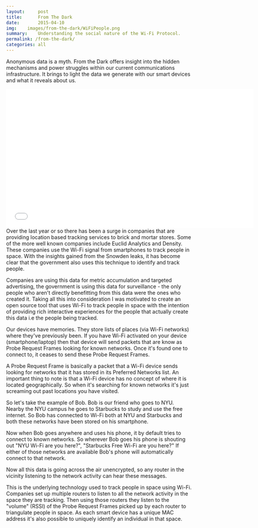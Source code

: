 ```yaml
---
layout:     post
title:      From The Dark
date:       2015-04-10
img:	images/from-the-dark/WiFiPeople.png
summary:    Understanding the social nature of the Wi-Fi Protocol.
permalink: /from-the-dark/
categories: all
---
```



Anonymous data is a myth. From the Dark offers insight into the hidden mechanisms and power struggles within our current communications infrastructure. It brings to light the data we generate with our smart devices and what it reveals about us.
<div class="mxn1">
<iframe class="px4" src="//player.vimeo.com/video/110800707" width="670" height="376" frameborder="0" webkitallowfullscreen mozallowfullscreen allowfullscreen></iframe>
</div>
Over the last year or so there has been a surge in companies that are providing location based tracking services to brick and mortar stores. Some of the more well known companies include Euclid Analytics and Density. These companies use the Wi-Fi signal from smartphones to track people in space. With the insights gained from the Snowden leaks, it has become clear that the government also uses this technique to identify and track people. 

Companies are using this data for metric accumulation and targeted advertising, the government is using this data for surveillance - the only people who aren't directly benefitting from this data were the ones who created it. Taking all this into consideration I was motivated to create an open source tool that uses Wi-Fi to track people in space with the intention of providing rich interactive experiences for the people that actually create this data i.e the people being tracked.


Our devices have memories. They store lists of places (via Wi-Fi networks) where they've previously been. If you have Wi-Fi activated on your device (smartphone/laptop) then that device will send packets that are know as Probe Request Frames looking for known networks. Once it's found one to connect to, it ceases to send these Probe Request Frames.

A Probe Request Frame is basically a packet that a Wi-Fi device sends looking for networks that it has stored in its Preferred Networks list. An important thing to note is that a Wi-Fi device has no concept of where it is located geographically. So when it's searching for known networks it's just screaming out past locations you have visited.

So let's take the example of Bob. Bob is our friend who goes to NYU. Nearby the NYU campus he goes to Starbucks to study and use the free internet. So Bob has connected to Wi-Fi both at NYU and Starbucks and both these networks have been stored on his smartphone. 

Now when Bob goes anywhere and uses his phone, it by default tries to connect to known networks. So wherever Bob goes his phone is shouting out "NYU Wi-Fi are you here?", "Starbucks Free Wi-Fi are you here?" If either of those networks are available Bob's phone will automatically connect to that network.

Now all this data is going across the air unencrypted, so any router in the vicinity listening to the network activity can hear these messages.

This is the underlying technology used to track people in space using Wi-Fi. Companies set up multiple routers to listen to all the network activity in the space they are tracking. Then using those routers they listen to the "volume" (RSSI) of the Probe Request Frames picked up by each router to triangulate people in space. As each smart device has a unique MAC address it's also possible to uniquely identify an individual in that space.

